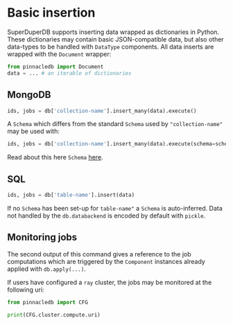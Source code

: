 # Basic insertion

SuperDuperDB supports inserting data wrapped as dictionaries in Python.
These dictionaries may contain basic JSON-compatible data, but also 
other data-types to be handled with `DataType` components. All data inserts are wrapped with the `Document` wrapper:

```python
from pinnacledb import Document
data = ... # an iterable of dictionaries
```

## MongoDB

```python
ids, jobs = db['collection-name'].insert_many(data).execute()
```

A `Schema` which differs from the standard `Schema` used by `"collection-name"` may 
be used with:

```python
ids, jobs = db['collection-name'].insert_many(data).execute(schema=schema_component)
```

Read about this here `Schema` [here](../apply_api/schema.md).

## SQL

```python
ids, jobs = db['table-name'].insert(data)
```
If no `Schema` has been set-up for `table-name"` a `Schema` is auto-inferred.
Data not handled by the `db.databackend` is encoded by default with `pickle`.

## Monitoring jobs

The second output of this command gives a reference to the job computations 
which are triggered by the `Component` instances already applied with `db.apply(...)`.

If users have configured a `ray` cluster, the jobs may be monitored at the 
following uri:

```python
from pinnacledb import CFG

print(CFG.cluster.compute.uri)
```